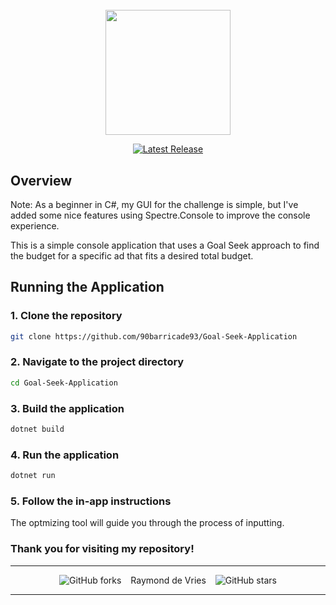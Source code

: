 
<div style="margin-top:5%;" align="center">
<img src="https://www.marketingreport.nl/images/2023/Q4/dentsu_GreenConsumerStudy_MarketingReport_1.png" height="200">
</div>
<div align="center">

[![Latest Release](https://img.shields.io/badge/Latest%20Version-0.2.0-blue?logo=github)](https://github.com/90barricade93/Goal-Seek-Application/commits/main)
</div>

## Overview  
Note: As a beginner in C#, my GUI for the challenge is simple, but I've added some nice features using Spectre.Console to improve the console experience.

This is a simple console application that uses a Goal Seek approach to find the budget for a specific ad that fits a desired total budget. 

## Running the Application

### 1. Clone the repository
```sh
git clone https://github.com/90barricade93/Goal-Seek-Application
```

### 2. Navigate to the project directory
```sh
cd Goal-Seek-Application
```

### 3. Build the application
```sh
dotnet build
```

### 4. Run the application
```sh
dotnet run
```

### 5. Follow the in-app instructions
The optmizing tool will guide you through the process of inputting.

### Thank you for visiting my repository!

-------
<div align="center">

![GitHub forks](https://img.shields.io/github/forks/90barricade93/Goal-Seek-Application) &ensp; Raymond de Vries &ensp; ![GitHub stars](https://img.shields.io/github/stars/90barricade93/Goal-Seek-Application) 
</div>

--------
